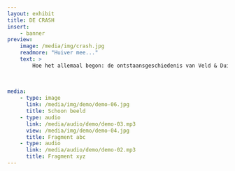 ```yaml
---
layout: exhibit
title: DE CRASH
insert:
    - banner
preview: 
    image: /media/img/crash.jpg
    readmore: "Huiver mee..."
    text: >
        Hoe het allemaal begon: de ontstaansgeschiedenis van Veld & Duin.
        
        
        
media:
    - type: image
      link: /media/img/demo/demo-06.jpg
      title: Schoon beeld
    - type: audio
      link: /media/audio/demo/demo-03.mp3
      view: /media/img/demo/demo-04.jpg
      title: Fragment abc
    - type: audio
      link: /media/audio/demo/demo-02.mp3
      title: Fragment xyz
---
```

